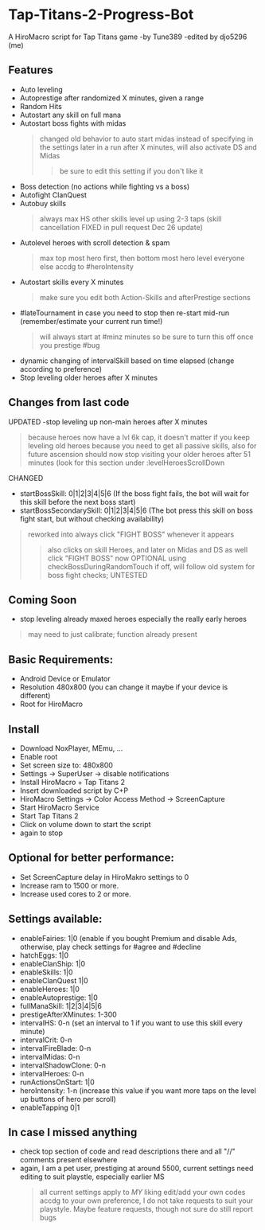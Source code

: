 # Tap-Titans-2-Progress-Bot
A HiroMacro script for Tap Titans game
-by Tune389
-edited by djo5296 (me)

## Features
 - Auto leveling
 - Autoprestige after randomized X minutes, given a range
 - Random Hits
 - Autostart any skill on full mana
 - Autostart boss fights with midas
   >changed old behavior to auto start midas instead of specifying in the settings
   >later in a run after X minutes, will also activate DS and Midas
     >>be sure to edit this setting if you don't like it
 - Boss detection (no actions while fighting vs a boss)
 - Autofight ClanQuest
 - Autobuy skills
   >always max HS
   >other skills level up using 2-3 taps (skill cancellation FIXED in pull request Dec 26 update)
 - Autolevel heroes with scroll detection & spam
   >max top most hero first, then bottom most hero
   >level everyone else accdg to #heroIntensity
 - Autostart skills every X minutes
   >make sure you edit both Action-Skills and afterPrestige sections
 - #lateTournament in case you need to stop then re-start mid-run (remember/estimate your current run time!)
   >will always start at #minz minutes so be sure to turn this off once you prestige #bug
 - dynamic changing of intervalSkill based on time elapsed (change according to preference)
 - Stop leveling older heroes after X minutes
   
## Changes from last code
 UPDATED
 -stop leveling up non-main heroes after X minutes
  >because heroes now have a lvl 6k cap, it doesn't matter if you keep leveling old heroes because you need to get all passive skills, also for future ascension
  >should now stop visiting your older heroes after 51 minutes (look for this section under :levelHeroesScrollDown

 CHANGED
 - startBossSkill: 0|1|2|3|4|5|6 (If the boss fight fails, the bot will wait for this skill before the next boss start)
 - startBossSecondarySkill: 0|1|2|3|4|5|6 (The bot press this skill on boss fight start, but without checking availability)
  >reworked into always click "FIGHT BOSS" whenever it appears
  >>also clicks on skill Heroes, and later on Midas and DS as well
  >click "FIGHT BOSS" now OPTIONAL using checkBossDuringRandomTouch
  >>if off, will follow old system for boss fight checks; UNTESTED
 
## Coming Soon
  - stop leveling already maxed heroes especially the really early heroes
  >may need to just calibrate; function already present

## Basic Requirements:
 - Android Device or Emulator
 - Resolution 480x800 (you can change it maybe if your device is different)
 - Root for HiroMacro

## Install
 - Download NoxPlayer, MEmu, ...
 - Enable root
 - Set screen size to: 480x800
 - Settings -> SuperUser -> disable notifications
 - Install HiroMacro + Tap Titans 2
 - Insert downloaded script by C+P
 - HiroMacro Settings -> Color Access Method -> ScreenCapture
 - Start HiroMacro Service
 - Start Tap Titans 2
 - Click on volume down to start the script
 - again to stop
 
## Optional for better performance:
 - Set ScreenCapture delay in HiroMakro settings to 0
 - Increase ram to 1500 or more.
 - Increase used cores to 2 or more.

## Settings available:
 - enableFairies: 1|0 (enable if you bought Premium and disable Ads, otherwise, play check settings for #agree and #decline
 - hatchEggs: 1|0
 - enableClanShip: 1|0
 - enableSkills: 1|0
 - enableClanQuest 1|0
 - enableHeroes: 1|0
 - enableAutoprestige: 1|0
 - fullManaSkill: 1|2|3|4|5|6
 - prestigeAfterXMinutes: 1-300
 - intervalHS: 0-n (set an interval to 1 if you want to use this skill every minute)
 - intervalCrit: 0-n
 - intervalFireBlade: 0-n
 - intervalMidas: 0-n
 - intervalShadowClone: 0-n
 - intervalHeroes: 0-n
 - runActionsOnStart: 1|0
 - heroIntensity: 1-n (increase this value if you want more taps on the level up buttons of hero per scroll)
 - enableTapping 0|1
 
## In case I missed anything
 - check top section of code and read descriptions there and all "//" comments present elsewhere
 - again, I am a pet user, prestiging at around 5500, current settings need editing to suit playstle, especially earlier MS
   >all current settings apply to *MY* liking
   >edit/add your own codes accdg to your own preference, I do not take requests to suit your playstyle. Maybe feature requests, though not sure
   >do still report bugs
